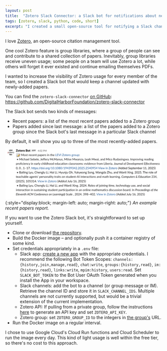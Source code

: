 ```yaml
---
layout: post
title:  "Zotero Slack Connector: a Slack bot for notifications about new papers"
tags: [zotero, slack, python, code, short]
excerpt: "I created a small open-source tool for notifying a Slack channel when new papers are added to a Zotero group."
---
```


I love [Zotero](https://www.zotero.org/), an open-source citation management tool.

One cool Zotero feature is group libraries, where a group of people can see and contribute to a shared collection of papers.
Inevitably, group libraries receive uneven usage; some people on a team will use Zotero a lot, while others will forget it ever existed and continue emailing themselves PDFs.

I wanted to increase the visibility of Zotero usage for every member of the team, so I created a Slack bot that would keep a channel updated with newly-added papers.

You can find the `zotero-slack-connector` [on GitHub](https://github.com/DigitalHarborFoundation/zotero-slack-connector): <https://github.com/DigitalHarborFoundation/zotero-slack-connector>

The Slack bot sends two kinds of messages:
 - Recent papers: a list of the most recent papers added to a Zotero group
 - Papers added since last message: a list of the papers added to a Zotero group since the Slack bot's last message in a particular Slack channel

By default, it will show you up to three of the most recently-added papers.

![Example recent papers report.](/images/zotero_slack_connector_report.png){:style="display:block; margin-left: auto; margin-right: auto;"}
*An example recent papers report.*

If you want to use the Zotero Slack bot, it's straightforward to set up yourself.
 - Clone or download [the repository](https://github.com/DigitalHarborFoundation/zotero-slack-connector).
 - Build the Docker image – and optionally push it a container registry of some kind.
 - Set credentials appropriately in a `.env` file:
   - Slack app: [create a new app](https://docs.slack.dev/quickstart/) with the appropriate credentials. I recommend the following Bot Token Scopes: `channels:{history,join,manage,read}`, `chat:write`, `groups:{history,read}`, `im:{history,read}`, `links:write`, `mpim:history`, `users:read`. Set `SLACK_BOT_TOKEN` to the Bot User OAuth Token generated when you install the App in your workspace.
   - Slack channels: add the bot to a channel (or group message or IM). Retrieve the channel ID and store it in `SLACK_CHANNEL_IDS`. Multiple channels are not currently supported, but would be a trivial extension of the current implementation.
   - Zotero API: If pulling from a private group, follow the instructions [here](https://www.zotero.org/support/dev/web_api/v3/basics) to generate an API key and set `ZOTERO_API_KEY`.
   - Zotero group: set `ZOTERO_GROUP_ID` to the integers in [the group's](https://www.zotero.org/groups/) URL.
 - Run the Docker image on a regular interval.

I chose to use Google Cloud's Cloud Run functions and Cloud Scheduler to run the image every day. This kind of light usage is well within the free tier, so there's no cost to this approach.